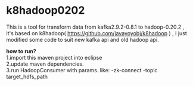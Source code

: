 k8hadoop0202
============

This is a tool for transform data from kafka2.9.2-0.8.1 to hadoop-0.20.2 , <br/>
it's based on k8hadoop( https://github.com/javayoyobj/k8hadoop ) , I just modified some code to suit new kafka api and old hadoop api. <br/>


<b>how to run?</b>  <br/>
1.import this maven project into eclipse<br/>
2.update maven dependencies.<br/>
3.run HadoopConsumer with params.  like: -zk-connect <zookeeper> -topic <topic> target_hdfs_path<br/>
